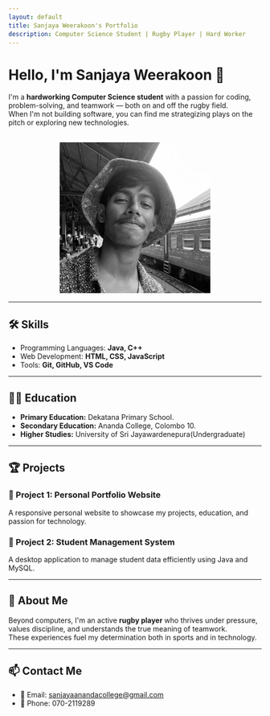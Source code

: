 ```yaml
---
layout: default
title: Sanjaya Weerakoon's Portfolio
description: Computer Science Student | Rugby Player | Hard Worker
---
```


# Hello, I'm Sanjaya Weerakoon 👋

I'm a **hardworking Computer Science student** with a passion for coding, problem-solving, and teamwork — both on and off the rugby field.  
When I'm not building software, you can find me strategizing plays on the pitch or exploring new technologies.<br><br>
<center><img src = "me.jpg" width="300px" height ="300px"></center>

---

## 🛠️ Skills
- Programming Languages: **Java, C++**
- Web Development: **HTML, CSS, JavaScript**
- Tools: **Git, GitHub, VS Code**

---
## 🧑‍🎓 Education

- **Primary Education:** Dekatana Primary School.
- **Secondary Education:** Ananda College, Colombo 10.
- **Higher Studies:** University of Sri Jayawardenepura(Undergraduate)
---

## 🏆 Projects

### 📌 Project 1: Personal Portfolio Website
A responsive personal website to showcase my projects, education, and passion for technology.

### 📌 Project 2: Student Management System
A desktop application to manage student data efficiently using Java and MySQL.

---

## 🏉 About Me

Beyond computers, I'm an active **rugby player** who thrives under pressure, values discipline, and understands the true meaning of teamwork.  
These experiences fuel my determination both in sports and in technology.

---

## 📫 Contact Me
- 📧 Email: sanjayaanandacollege@gmail.com
- 📱 Phone: 070-2119289

